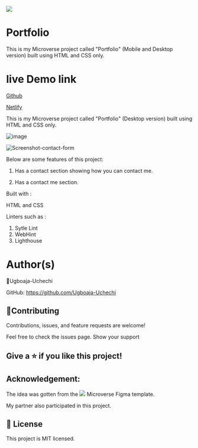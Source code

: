 ![](https://img.shields.io/badge/Microverse-blueviolet)

# Portfolio

This is my Microverse project called "Portfolio" (Mobile and Desktop version) built using HTML and CSS only.

# live Demo link

[Github](https://ugboaja-uchechi.github.io/Portfolio/)

[Netlify](https://lucid-beaver-6307b1.netlify.app/)

This is my Microverse project called "Portfolio" (Desktop version) built using HTML and CSS only.

![image](https://user-images.githubusercontent.com/74814780/131140221-4b263fa6-135b-46dd-9603-071738e1bb98.png)

![Screenshot-contact-form](https://user-images.githubusercontent.com/74814780/130635626-1efbdb1e-542a-475f-a6ea-22e897d4a230.png)

Below are some features of this project:

1. Has a contact section showing how you can contact me.

3. Has a contact me section.

Built with :

HTML and CSS

Linters such as :

1. Sytle Lint
2. WebHint
3. Lighthouse

# Author(s)

👤Ugboaja-Uchechi

GitHub: https://github.com/Ugboaja-Uchechi

## 🤝Contributing

Contributions, issues, and feature requests are welcome!

Feel free to check the issues page. Show your support

## Give a ⭐️ if you like this project!

## Acknowledgement:

The idea was gotten from the ![](https://img.shields.io/badge/Microverse-blueviolet) Microverse Figma template.

My partner also participated in this project.

## 📝 License

This project is MIT licensed.
